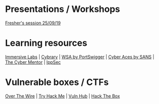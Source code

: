 # Presentations / Workshops
[Fresher's session 25/09/19](https://drive.google.com/open?id=1EjH3fUwpRcj9CamOM_03YdpY5_DNAvSS) 

# Learning resources
[Immersive Labs](https://immersivelabs.online/signin) |
[Cybrary](https://www.cybrary.it/) |
[WSA by PortSwigger](https://portswigger.net/web-security) |
[Cyber Aces by SANS](https://www.cyberaces.org/courses.html) |
[The Cyber Mentor](https://www.youtube.com/channel/UC0ArlFuFYMpEewyRBzdLHiw) |
[IppSec](https://www.youtube.com/channel/UCa6eh7gCkpPo5XXUDfygQQA)

# Vulnerable boxes / CTFs
[Over The Wire](https://overthewire.org/wargames/) |
[Try Hack Me](https://tryhackme.com/dashboard) |
[Vuln Hub](https://www.vulnhub.com/) |
[Hack The Box](https://www.hackthebox.eu/home)
